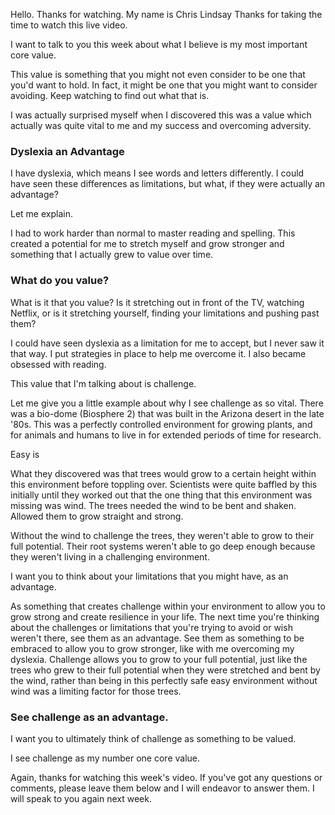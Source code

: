 





Hello. Thanks for watching. My name is Chris Lindsay Thanks for taking the time to watch this live video. 

I want to talk to you this week about what I believe is my most important core value. 

This value is something that you might not even consider to be one that you'd want to hold. In fact, it might be one that you might want to consider avoiding. Keep watching to find out what that is.

I was actually surprised myself when I discovered this was a value which actually was quite vital to me and my success and overcoming adversity. 

### Dyslexia an Advantage

I have dyslexia, which means I see words and letters differently. I could have seen these differences as limitations, but what, if they were actually an advantage? 

Let me explain. 

I had to work harder than normal to master reading and spelling. This created a potential for me to stretch myself and grow stronger and something that I actually grew to value over time.

### What do you value?

What is it that you value? Is it stretching out in front of the TV, watching Netflix, or is it stretching yourself, finding your limitations and pushing past them? 

I could have seen dyslexia as a limitation for me to accept, but I never saw it that way. I put strategies in place to help me overcome it. I also became obsessed with reading. 

This value that I'm talking about is challenge. 

Let me give you a little example about why I see challenge as so vital.
There was a bio-dome (Biosphere 2) that was built in the Arizona desert in the late '80s. This was a perfectly controlled environment for growing plants, and for animals and humans to live in for extended periods of time for research. 

Easy is 

What they discovered was that trees would grow to a certain height within this environment before toppling over. Scientists were quite baffled by this initially until they worked out that the one thing that this environment was missing was wind.
The trees needed the wind to be bent and shaken. Allowed them to grow straight and strong. 

Without the wind to challenge the trees, they weren't able to grow to their full potential. Their root systems weren't able to go deep enough because they weren't living in a challenging environment. 

I want you to think about your limitations that you might have, as an advantage.  

As something that creates challenge within your environment to allow you to grow strong and create resilience in your life.
The next time you're thinking about the challenges or limitations that you're trying to avoid or wish weren't there, see them as an advantage. See them as something to be embraced to allow you to grow stronger, like with me overcoming my dyslexia. Challenge allows you to grow to your full potential, just like the trees who grew to their full potential when they were stretched and bent by the wind, rather than being in this perfectly safe easy environment without wind was a limiting factor for those trees.


### See challenge as an advantage. 

I want you to ultimately think of challenge as something to be valued. 

I see challenge as my number one core value. 

Again, thanks for watching this week's video. If you've got any questions or comments, please leave them below and I will endeavor to answer them. I will speak to you again next week.


